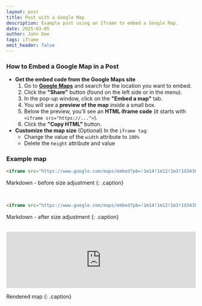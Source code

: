 ```yaml
---
layout: post
title: Post with a Google Map
description: Example post using an Iframe to embed a Google Map.
date: 2025-03-05
author: John Doe
tags: iframe
omit_header: false
---
```


### How to Embed a Google Map in a Post

- **Get the embed code from the Google Maps site**
    1. Go to **[Google Maps](https://www.google.com/maps)** and search for the location you want to embed.  
    1. Click the **"Share"** button (found on the left side or in the menu).  
    1. In the pop-up window, click on the **"Embed a map"** tab.  
    1. You will see a **preview of the map** inside a small box.  
    1. Below the preview, you’ll see an **HTML iframe code** (it starts with `<iframe src="https://...">`).  
    1. Click the **"Copy HTML"** button.  
- **Customize the map size** (Optional)
    In the `iframe tag`:
    - Change the value of the `width` attribute to `100%`
    - Delete the `height` attribute and value

### Example map

```markdown
<iframe src="https://www.google.com/maps/embed?pb=!1m14!1m12!1m3!1d34306.774111100116!2d-80.75458230273426!3d32.19746255434643!2m3!1f0!2f0!3f0!3m2!1i1024!2i768!4f13.1!5e0!3m2!1sen!2sus!4v1741636880949!5m2!1sen!2sus" width="600" height="450" style="border:0;" allowfullscreen="" loading="lazy" referrerpolicy="no-referrer-when-downgrade"></iframe>
```
Markdown - before size adjustment
{: .caption}

<br/>

```markdown
<iframe src="https://www.google.com/maps/embed?pb=!1m14!1m12!1m3!1d34306.774111100116!2d-80.75458230273426!3d32.19746255434643!2m3!1f0!2f0!3f0!3m2!1i1024!2i768!4f13.1!5e0!3m2!1sen!2sus!4v1741636880949!5m2!1sen!2sus" width="100%" style="border:0;" allowfullscreen="" loading="lazy" referrerpolicy="no-referrer-when-downgrade"></iframe>
```
Markdown - after size adjustment
{: .caption}

<br/>

<iframe src="https://www.google.com/maps/embed?pb=!1m14!1m12!1m3!1d34306.774111100116!2d-80.75458230273426!3d32.19746255434643!2m3!1f0!2f0!3f0!3m2!1i1024!2i768!4f13.1!5e0!3m2!1sen!2sus!4v1741636880949!5m2!1sen!2sus" width="100%" style="border:0;" allowfullscreen="" loading="lazy" referrerpolicy="no-referrer-when-downgrade"></iframe>

Rendered map
{: .caption}
